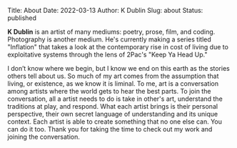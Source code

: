 Title: About
Date: 2022-03-13
Author: K Dublin
Slug: about
Status: published

**K Dublin** is an artist of many mediums: poetry, prose, film, and coding. Photography is another medium. He's currently making a series titled "Inflation" that takes a look at the contemporary rise in cost of living due to exploitative systems through the lens of 2Pac's "Keep Ya Head Up."

I don’t know where we begin, but I know we end on this earth as the stories others tell about us. So much of my art comes from the assumption that living, or existence, as we know it is liminal. To me, art is a conversation among artists where the world gets to hear the best parts. To join the conversation, all a artist needs to do is take in other's art, understand the traditions at play, and respond. What each artist brings is their personal perspective, their own secret language of understanding and its unique context. Each artist is able to create something that no one else can. You can do it too. Thank you for taking the time to check out my work and joining the conversation.

